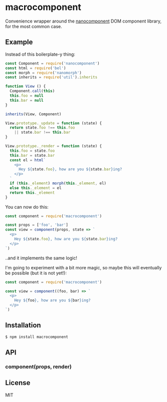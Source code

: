 # macrocomponent

Convenience wrapper around the [nanocomponent](https://github.com/yoshuawuyts/nanocomponent) DOM component library, for the most common case.

## Example

Instead of this boilerplate-y thing:

```js
const Component = require('nanocomponent')
const html = require('bel')
const morph = require('nanomorph')
const inherits = require('util').inherits

function View () {
  Component.call(this)
  this.foo = null
  this.bar = null
}

inherits(View, Component)

View.prototype._update = function (state) {
  return state.foo !== this.foo
    || state.bar !== this.bar  
}

View.prototype._render = function (state) {
  this.foo = state.foo
  this.bar = state.bar
  const el = html`
    <p>
      Hey ${state.foo}, how are you ${state.bar}ing?
    </p>
  `
  if (this._element) morph(this._element, el)
  else this._element = el
  return this._element
}
```

You can now do this:

```js
const component = require('macrocomponent')

const props = ['foo', 'bar']
const view = component(props, state => `
  <p>
    Hey ${state.foo}, how are you ${state.bar}ing?
  </p>
`)
```

..and it implements the same logic!

I'm going to experiment with a bit more magic, so maybe this will eventually be possible (but it is not yet!):

```js
const component = require('macrocomponent')

const view = component((foo, bar) => `
  <p>
    Hey ${foo}, how are you ${bar}ing?
  </p>
`)

```

## Installation

```js
$ npm install macrocomponent
```

## API

### component(props, render)

## License

MIT
